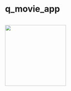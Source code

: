 # q_movie_app

<br>
<a href="https://github.com/StanisicS/q_movie_app/releases/download/v1.0.0/app-release.apk"><img src="https://playerzon.com/asset/download.png" width="200"></img></a>
<br>